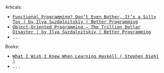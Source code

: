 


Articals: 

[articals:ilya.fp-toy]: ../../../practices-notes/ilya.fp-toy.artical-note
[articals:ilya.oopttdd]: ../../../practices-notes/ilya.oopttdd.artical-note

- <kbd>[Functional Programming? Don’t Even Bother, It’s a Silly Toy | by Ilya Suzdalnitskiy | Better Programming][articals:ilya.fp-toy]</kbd>
- <kbd>[Object-Oriented Programming — The Trillion Dollar Disaster | by Ilya Suzdalnitskiy | Better Programming][articals:ilya.oopttdd]</kbd>
- <kbd>...</kbd>

Books: 

[books:wiwinwlh]: ../../../practices-notes/wiwinwlh.sdiehl.book-note

- <kbd>[What I Wish I Knew When Learning Haskell ( Stephen Diehl )][books:wiwinwlh]</kbd>
- <kbd>...</kbd>

